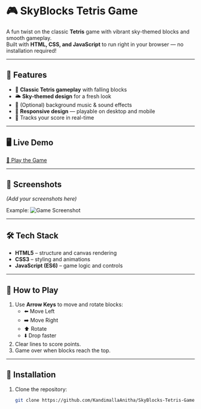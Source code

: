 # 🎮 SkyBlocks Tetris Game

A fun twist on the classic **Tetris** game with vibrant sky-themed blocks and smooth gameplay.  
Built with **HTML, CSS, and JavaScript** to run right in your browser — no installation required!

---

## 🚀 Features
- 🧱 **Classic Tetris gameplay** with falling blocks
- 🌥️ **Sky-themed design** for a fresh look
- 🎵 (Optional) background music & sound effects
- 📱 **Responsive design** — playable on desktop and mobile
- 💾 Tracks your score in real-time

---

## 🖥️ Live Demo
[🔗 Play the Game](#) <!-- Replace # with your GitHub Pages or demo link if available -->

---

## 📸 Screenshots
*(Add your screenshots here)*

Example:
![Game Screenshot](images/screenshot.png)

---

## 🛠️ Tech Stack
- **HTML5** – structure and canvas rendering
- **CSS3** – styling and animations
- **JavaScript (ES6)** – game logic and controls

---

## 🎯 How to Play
1. Use **Arrow Keys** to move and rotate blocks:
   - ⬅️ Move Left
   - ➡️ Move Right
   - ⬆️ Rotate
   - ⬇️ Drop faster
2. Clear lines to score points.
3. Game over when blocks reach the top.

---

## 📂 Installation
1. Clone the repository:
   ```bash
   git clone https://github.com/KandimallaAnitha/SkyBlocks-Tetris-Game.git
